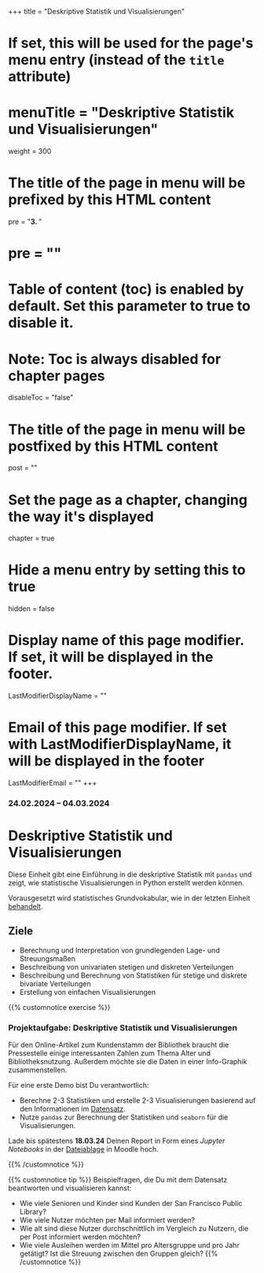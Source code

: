 +++
title = "Deskriptive Statistik und Visualisierungen"
# If set, this will be used for the page's menu entry (instead of the `title` attribute)
# menuTitle = "Deskriptive Statistik und Visualisierungen"
weight = 300
# The title of the page in menu will be prefixed by this HTML content
 pre = "<b>3. </b>"
# pre = "<i class='fab fa-github'></i>"
# Table of content (toc) is enabled by default. Set this parameter to true to disable it.
# Note: Toc is always disabled for chapter pages
disableToc = "false"

# The title of the page in menu will be postfixed by this HTML content
post = ""
# Set the page as a chapter, changing the way it's displayed
chapter = true
# Hide a menu entry by setting this to true
hidden = false
# Display name of this page modifier. If set, it will be displayed in the footer.
LastModifierDisplayName = ""
# Email of this page modifier. If set with LastModifierDisplayName, it will be displayed in the footer
LastModifierEmail = ""
+++


### 24.02.2024 – 04.03.2024

# Deskriptive Statistik und Visualisierungen

Diese Einheit gibt eine Einführung in die deskriptive Statistik mit `pandas` und zeigt, wie statistische Visualisierungen in Python erstellt werden können. 

Vorausgesetzt wird statistisches Grundvokabular, wie in der letzten Einheit [behandelt](/2024-2025-ZK_Data_Librarian_Modul_3/basics/basic_terms/). 

<!-- Versuch zuerst die Aufgaben innerhalb der angegeben Zeit selbstständig zu lösen. Versuch danach mit Hilfe der Musterlösung die Lösung nachzuvollziehen. Schreibe  bei Problemen Deine Fragen auf, damit wir diese am Präsenztag zusammen besprechen können. 
-->
## Ziele

- Berechnung und Interpretation von grundlegenden Lage- und Streuungsmaßen
- Beschreibung von univariaten stetigen und diskreten Verteilungen
- Beschreibung und Berechnung von Statistiken für stetige und diskrete bivariate Verteilungen
- Erstellung von einfachen Visualisierungen

{{% customnotice exercise %}}

### Projektaufgabe: Deskriptive Statistik und Visualisierungen

Für den Online-Artikel zum Kundenstamm der Bibliothek braucht die Pressestelle einige interessanten Zahlen zum Thema Alter und Bibliotheksnutzung. Außerdem möchte sie die Daten in einer Info-Graphik zusammenstellen.

Für eine erste Demo bist Du verantwortlich:

- Berechne 2-3 Statistiken und erstelle 2-3 Visualisierungen basierend auf den Informationen im [Datensatz](/2024-2025-ZK_Data_Librarian_Modul_3/organisation/dataset/).
- Nutze `pandas` zur Berechnung der Statistiken und `seaborn` für die Visualisierungen.

Lade bis spätestens **18.03.24** Deinen Report in Form eines *Jupyter Notebooks* in der [Dateiablage](https://zbiw.th-koeln.de/moodle/mod/assign/view.php?id=12281&forceview=1) in Moodle hoch.

{{% /customnotice %}}


{{% customnotice tip %}}
Beispielfragen, die Du mit dem Datensatz beantworten und visualisieren kannst:

- Wie viele Senioren und Kinder sind Kunden der San Francisco Public Library?
- Wie viele Nutzer möchten per Mail informiert werden?
- Wie alt sind diese Nutzer durchschnittlich im Vergleich zu Nutzern, die per Post informiert werden möchten?
- Wie viele Ausleihen werden im Mittel pro Altersgruppe und pro Jahr getätigt? Ist die Streuung zwischen den Gruppen gleich?
{{% /customnotice %}}
